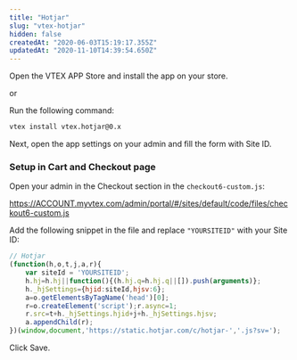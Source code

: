 ```yaml
---
title: "Hotjar"
slug: "vtex-hotjar"
hidden: false
createdAt: "2020-06-03T15:19:17.355Z"
updatedAt: "2020-11-10T14:39:54.650Z"
---
```


Open the VTEX APP Store and install the app on your store.

or

Run the following command:

```sh
vtex install vtex.hotjar@0.x
```

Next, open the app settings on your admin and fill the form with Site ID.

### Setup in Cart and Checkout page

Open your admin in the Checkout section in the `checkout6-custom.js`:

https://ACCOUNT.myvtex.com/admin/portal/#/sites/default/code/files/checkout6-custom.js

Add the following snippet in the file and replace `"YOURSITEID"` with your Site ID:

```js
// Hotjar
(function(h,o,t,j,a,r){
    var siteId = 'YOURSITEID';
    h.hj=h.hj||function(){(h.hj.q=h.hj.q||[]).push(arguments)};
    h._hjSettings={hjid:siteId,hjsv:6};
    a=o.getElementsByTagName('head')[0];
    r=o.createElement('script');r.async=1;
    r.src=t+h._hjSettings.hjid+j+h._hjSettings.hjsv;
    a.appendChild(r);
})(window,document,'https://static.hotjar.com/c/hotjar-','.js?sv=');
```

Click Save.